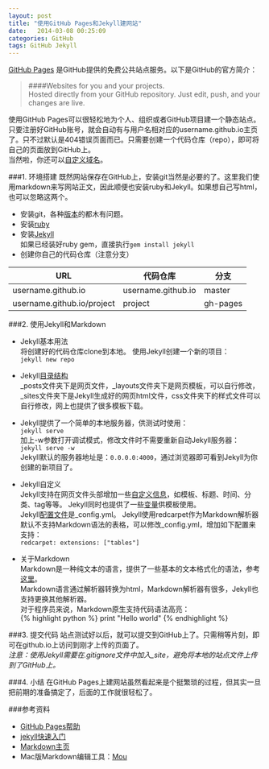 ```yaml
---
layout: post
title: "使用GitHub Pages和Jekyll建网站"
date:   2014-03-08 00:25:09
categories: GitHub
tags: GitHub Jekyll
---
```


[GitHub Pages](http://pages.github.com)
是GitHub提供的免费公共站点服务。以下是GitHub的官方简介：  
> ####Websites for you and your projects.  
> Hosted directly from your GitHub repository. Just edit, push, and your changes are live.  

使用GitHub Pages可以很轻松地为个人、组织或者GitHub项目建一个静态站点。  
只要注册好GitHub账号，就会自动有与用户名相对应的username.github.io主页了。只不过默认是404错误页面而已。只需要创建一个代码仓库（repo），即可将自己的页面放到GitHub上。  
当然啦，你还可以[自定义域名](https://help.github.com/articles/setting-up-a-custom-domain-with-pages)。

###1. 环境搭建
既然网站保存在GitHub上，安装git当然是必要的了。这里我们使用markdown来写网站正文，因此顺便也安装ruby和Jekyll。如果想自己写html，也可以忽略这两个。  

- 安装git，各种[版本](https://help.github.com/articles/set-up-git)的都木有问题。   
- 安装[ruby](https://www.ruby-lang.org)  
- 安装[Jekyll](http://jekyllrb.com/docs/installation/)  
如果已经装好ruby gem，直接执行`gem install jekyll`  
- 创建你自己的代码仓库（注意分支）

| URL | 代码仓库 | 分支 |
| --- | --- | --- |
| username.github.io | username.github.io | master |
| username.github.io/project | project | gh-pages |

###2. 使用Jekyll和Markdown
- Jekyll基本用法  
将创建好的代码仓库clone到本地。
使用Jekyll创建一个新的项目：   
`jekyll new repo`   

- Jekyll[目录结构](http://jekyllrb.com/docs/structure/)  
\_posts文件夹下是网页文件，\_layouts文件夹下是网页模板，可以自行修改，\_sites文件夹下是Jekyll生成好的网页html文件，css文件夹下的样式文件可以自行修改，网上也提供了很多模板下载。   

- Jekyll提供了一个简单的本地服务器，供测试时使用：  
`jekyll serve`  
加上-w参数打开调试模式，修改文件时不需要重新自动Jekyll服务器：  
`jekyll serve -w`  
Jekyll默认的服务器地址是：`0.0.0.0:4000`，通过浏览器即可看到Jekyll为你创建的新项目了。  

- Jekyll自定义  
Jekyll支持在网页文件头部增加一些[自定义信息](http://jekyllrb.com/docs/frontmatter/)，如模板、标题、时间、分类、tag等等。
Jekyll同时也提供了一些[变量](http://jekyllrb.com/docs/variables/)供模板使用。  
Jekyll[配置文件](http://jekyllrb.com/docs/configuration/)是\_config.yml。
Jekyll使用redcarpet作为Markdown解析器默认不支持Markdown语法的表格，可以修改\_config.yml，增加如下配置来支持：  
` redcarpet:
    extensions: ["tables"]  
`

- 关于Markdown  
Markdown是一种纯文本的语言，提供了一些基本的文本格式化的语法，参考[这里](http://www.markdown.cn)。  
Markdown语言通过解析器转换为html，Markdown解析器有很多，Jekyll也支持更换其他解析器。  
对于程序员来说，Markdown原生支持代码语法高亮：  
{% highlight python %}
print "Hello world"
{% endhighlight %}

###3. 提交代码
站点测试好以后，就可以提交到GitHub上了。只需稍等片刻，即可在github.io上访问到刚才上传的页面了。  
*注意：使用Jekyll需要在.gitignore文件中加入_site，避免将本地的站点文件上传到了GitHub上。*  

###4. 小结
在GitHub Pages上建网站虽然看起来是个挺繁琐的过程，但其实一旦把前期的准备搞定了，后面的工作就很轻松了。

###参考资料
- [GitHub Pages帮助](https://help.github.com/categories/20/articles)
- [jekyll快速入门](http://jekyllrb.com/docs/quickstart/)
- [Markdown主页](http://daringfireball.net/projects/markdown/)
- Mac版Markdown编辑工具：[Mou](http://mouapp.com)

